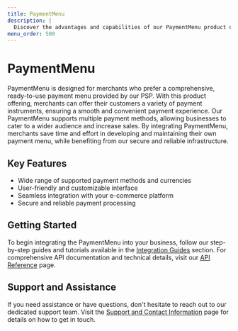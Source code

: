 ```yaml
---
title: PaymentMenu
description: |
  Discover the advantages and capabilities of our PaymentMenu product offering, designed to simplify online transactions for merchants and provide a seamless payment experience for customers.
menu_order: 500
---
```


# PaymentMenu

PaymentMenu is designed for merchants who prefer a comprehensive, ready-to-use payment menu provided by our PSP. With this product offering, merchants can offer their customers a variety of payment instruments, ensuring a smooth and convenient payment experience. Our PaymentMenu supports multiple payment methods, allowing businesses to cater to a wider audience and increase sales. By integrating PaymentMenu, merchants save time and effort in developing and maintaining their own payment menu, while benefiting from our secure and reliable infrastructure.

## Key Features

- Wide range of supported payment methods and currencies
- User-friendly and customizable interface
- Seamless integration with your e-commerce platform
- Secure and reliable payment processing

## Getting Started

To begin integrating the PaymentMenu into your business, follow our step-by-step guides and tutorials available in the [Integration Guides](/integration-guides) section. For comprehensive API documentation and technical details, visit our [API Reference](/api-reference) page.

## Support and Assistance

If you need assistance or have questions, don't hesitate to reach out to our dedicated support team. Visit the [Support and Contact Information](/support) page for details on how to get in touch.
